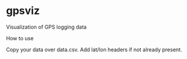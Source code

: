 gpsviz
======

Visualization of GPS logging data

How to use

Copy your data over data.csv. Add lat/lon headers if not already present.
